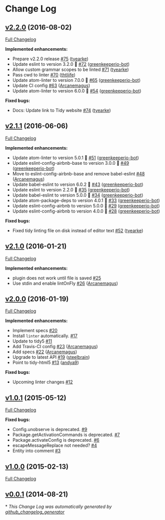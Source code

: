# Change Log

## [v2.2.0](https://github.com/AtomLinter/linter-tidy/tree/v2.2.0) (2016-08-02)
[Full Changelog](https://github.com/AtomLinter/linter-tidy/compare/v2.1.1...v2.2.0)

**Implemented enhancements:**

- Prepare v2.2.0 release [\#75](https://github.com/AtomLinter/linter-tidy/pull/75) ([tyearke](https://github.com/tyearke))
- Update eslint to version 3.2.0 🚀 [\#72](https://github.com/AtomLinter/linter-tidy/pull/72) ([greenkeeperio-bot](https://github.com/greenkeeperio-bot))
- Allow custom grammar scopes to be linted [\#71](https://github.com/AtomLinter/linter-tidy/pull/71) ([tyearke](https://github.com/tyearke))
- Pass cwd to linter [\#70](https://github.com/AtomLinter/linter-tidy/pull/70) ([thtliife](https://github.com/thtliife))
- Update atom-linter to version 7.0.0 🚀 [\#65](https://github.com/AtomLinter/linter-tidy/pull/65) ([greenkeeperio-bot](https://github.com/greenkeeperio-bot))
- Update CI config [\#63](https://github.com/AtomLinter/linter-tidy/pull/63) ([Arcanemagus](https://github.com/Arcanemagus))
- Update atom-linter to version 6.0.0 🚀 [\#54](https://github.com/AtomLinter/linter-tidy/pull/54) ([greenkeeperio-bot](https://github.com/greenkeeperio-bot))

**Fixed bugs:**

- Docs: Update link to Tidy website [\#74](https://github.com/AtomLinter/linter-tidy/pull/74) ([tyearke](https://github.com/tyearke))

## [v2.1.1](https://github.com/AtomLinter/linter-tidy/tree/v2.1.1) (2016-06-06)
[Full Changelog](https://github.com/AtomLinter/linter-tidy/compare/v2.1.0...v2.1.1)

**Implemented enhancements:**

- Update atom-linter to version 5.0.1 🚀 [\#51](https://github.com/AtomLinter/linter-tidy/pull/51) ([greenkeeperio-bot](https://github.com/greenkeeperio-bot))
- Update eslint-config-airbnb-base to version 3.0.0 🚀 [\#49](https://github.com/AtomLinter/linter-tidy/pull/49) ([greenkeeperio-bot](https://github.com/greenkeeperio-bot))
- Move to eslint-config-airbnb-base and remove babel-eslint [\#48](https://github.com/AtomLinter/linter-tidy/pull/48) ([Arcanemagus](https://github.com/Arcanemagus))
- Update babel-eslint to version 6.0.2 🚀 [\#43](https://github.com/AtomLinter/linter-tidy/pull/43) ([greenkeeperio-bot](https://github.com/greenkeeperio-bot))
- Update eslint to version 2.2.0 🚀 [\#35](https://github.com/AtomLinter/linter-tidy/pull/35) ([greenkeeperio-bot](https://github.com/greenkeeperio-bot))
- Update babel-eslint to version 5.0.0 🚀 [\#34](https://github.com/AtomLinter/linter-tidy/pull/34) ([greenkeeperio-bot](https://github.com/greenkeeperio-bot))
- Update atom-package-deps to version 4.0.1 🚀 [\#33](https://github.com/AtomLinter/linter-tidy/pull/33) ([greenkeeperio-bot](https://github.com/greenkeeperio-bot))
- Update eslint-config-airbnb to version 5.0.0 🚀 [\#29](https://github.com/AtomLinter/linter-tidy/pull/29) ([greenkeeperio-bot](https://github.com/greenkeeperio-bot))
- Update eslint-config-airbnb to version 4.0.0 🚀 [\#28](https://github.com/AtomLinter/linter-tidy/pull/28) ([greenkeeperio-bot](https://github.com/greenkeeperio-bot))

**Fixed bugs:**

- Fixed tidy linting file on disk instead of editor text [\#52](https://github.com/AtomLinter/linter-tidy/pull/52) ([tyearke](https://github.com/tyearke))

## [v2.1.0](https://github.com/AtomLinter/linter-tidy/tree/v2.1.0) (2016-01-21)
[Full Changelog](https://github.com/AtomLinter/linter-tidy/compare/v2.0.0...v2.1.0)

**Implemented enhancements:**

- plugin does not work until file is saved [\#25](https://github.com/AtomLinter/linter-tidy/issues/25)
- Use stdin and enable lintOnFly [\#26](https://github.com/AtomLinter/linter-tidy/pull/26) ([Arcanemagus](https://github.com/Arcanemagus))

## [v2.0.0](https://github.com/AtomLinter/linter-tidy/tree/v2.0.0) (2016-01-19)
[Full Changelog](https://github.com/AtomLinter/linter-tidy/compare/v1.0.1...v2.0.0)

**Implemented enhancements:**

- Implement specs [\#20](https://github.com/AtomLinter/linter-tidy/issues/20)
- Install `linter` automatically. [\#17](https://github.com/AtomLinter/linter-tidy/issues/17)
- Update to tidy5 [\#11](https://github.com/AtomLinter/linter-tidy/issues/11)
- Add Travis-CI config [\#23](https://github.com/AtomLinter/linter-tidy/pull/23) ([Arcanemagus](https://github.com/Arcanemagus))
- Add specs [\#22](https://github.com/AtomLinter/linter-tidy/pull/22) ([Arcanemagus](https://github.com/Arcanemagus))
- Upgrade to latest API [\#19](https://github.com/AtomLinter/linter-tidy/pull/19) ([steelbrain](https://github.com/steelbrain))
- Point to tidy-html5 [\#13](https://github.com/AtomLinter/linter-tidy/pull/13) ([andya9](https://github.com/andya9))

**Fixed bugs:**

- Upcoming linter changes [\#12](https://github.com/AtomLinter/linter-tidy/issues/12)

## [v1.0.1](https://github.com/AtomLinter/linter-tidy/tree/v1.0.1) (2015-05-12)
[Full Changelog](https://github.com/AtomLinter/linter-tidy/compare/v1.0.0...v1.0.1)

**Fixed bugs:**

- Config.unobserve is deprecated. [\#9](https://github.com/AtomLinter/linter-tidy/issues/9)
- Package.getActivationCommands is deprecated. [\#7](https://github.com/AtomLinter/linter-tidy/issues/7)
- Package.activateConfig is deprecated. [\#6](https://github.com/AtomLinter/linter-tidy/issues/6)
- escapeMessageReplace not needed? [\#4](https://github.com/AtomLinter/linter-tidy/issues/4)
- Entity into comment [\#3](https://github.com/AtomLinter/linter-tidy/issues/3)

## [v1.0.0](https://github.com/AtomLinter/linter-tidy/tree/v1.0.0) (2015-02-13)
[Full Changelog](https://github.com/AtomLinter/linter-tidy/compare/v0.0.1...v1.0.0)

## [v0.0.1](https://github.com/AtomLinter/linter-tidy/tree/v0.0.1) (2014-08-21)


\* *This Change Log was automatically generated by [github_changelog_generator](https://github.com/skywinder/Github-Changelog-Generator)*
